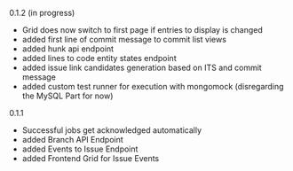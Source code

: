 0.1.2 (in progress)
- Grid does now switch to first page if entries to display is changed
- added first line of commit message to commit list views
- added hunk api endpoint
- added lines to code entity states endpoint
- added issue link candidates generation based on ITS and commit message
- added custom test runner for execution with mongomock (disregarding the MySQL Part for now)

0.1.1
- Successful jobs get acknowledged automatically
- added Branch API Endpoint
- added Events to Issue Endpoint
- added Frontend Grid for Issue Events